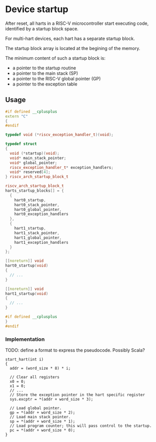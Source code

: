 # Device startup

After reset, all harts in a RISC-V microcontroller start executing code, identified by a startup block space.

For multi-hart devices, each hart has a separate startup block.

The startup block array is located at the begining of the memory.

The minimum content of such a startup block is:

- a pointer to the startup routine
- a pointer to the main stack (SP)
- a pointer to the RISC-V global pointer (GP)
- a pointer to the exception table

## Usage

```cpp
#if defined __cplusplus
extern "C"
{
#endif

typedef void (*riscv_exception_handler_t)(void);

typedef struct
{
  void (*startup)(void);
  void* main_stack_pointer;
  void* global_pointer;
  riscv_exception_handler_t* exception_handlers;
  void* reserved[4];
} riscv_arch_startup_block_t

riscv_arch_startup_block_t
harts_startup_blocks[] = {
  {
    hart0_startup,
    hart0_stack_pointer,
    hart0_global_pointer,
    hart0_exception_handlers
  },
  {
    hart1_startup,
    hart1_stack_pointer,
    hart1_global_pointer,
    hart1_exception_handlers
  }
};

[[noreturn]] void
hart0_startup(void)
{
  // ...
}

[[noreturn]] void
hart1_startup(void)
{
  // ...
}

#if defined __cplusplus
}
#endif
```

### Implementation

TODO: define a format to express the pseudocode. Possibly Scala?

```
start_hart(int i) 
{
  addr = (word_size * 8) * i;
  
  // Clear all registers
  x0 = 0;
  x1 = 0;
  // ...
  // Store the exception pointer in the hart specific register
  sys.excptr = *(addr + word_size * 3);
  
  // Load global pointer.
  gp = *(addr + word_size * 2);
  // Load main stack pointer.
  sp = *(addr + word_size * 1);
  // Load program counter; this will pass control to the startup.
  pc = *(addr + word_size * 0);
}
```
